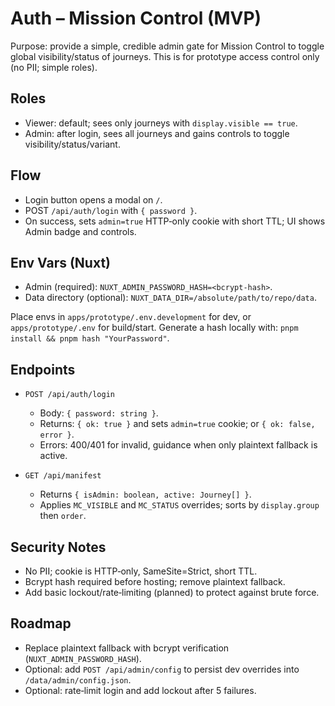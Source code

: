 # Auth – Mission Control (MVP)

Purpose: provide a simple, credible admin gate for Mission Control to toggle global visibility/status of journeys. This is for prototype access control only (no PII; simple roles).

## Roles

- Viewer: default; sees only journeys with `display.visible == true`.
- Admin: after login, sees all journeys and gains controls to toggle visibility/status/variant.

## Flow

- Login button opens a modal on `/`.
- POST `/api/auth/login` with `{ password }`.
- On success, sets `admin=true` HTTP‑only cookie with short TTL; UI shows Admin badge and controls.

## Env Vars (Nuxt)

- Admin (required): `NUXT_ADMIN_PASSWORD_HASH=<bcrypt-hash>`.
- Data directory (optional): `NUXT_DATA_DIR=/absolute/path/to/repo/data`.

Place envs in `apps/prototype/.env.development` for dev, or `apps/prototype/.env` for build/start.
Generate a hash locally with: `pnpm install && pnpm hash "YourPassword"`.

## Endpoints

- `POST /api/auth/login`
  - Body: `{ password: string }`.
  - Returns: `{ ok: true }` and sets `admin=true` cookie; or `{ ok: false, error }`.
  - Errors: 400/401 for invalid, guidance when only plaintext fallback is active.

- `GET /api/manifest`
  - Returns `{ isAdmin: boolean, active: Journey[] }`.
  - Applies `MC_VISIBLE` and `MC_STATUS` overrides; sorts by `display.group` then `order`.

## Security Notes

- No PII; cookie is HTTP‑only, SameSite=Strict, short TTL.
- Bcrypt hash required before hosting; remove plaintext fallback.
- Add basic lockout/rate‑limiting (planned) to protect against brute force.

## Roadmap

- Replace plaintext fallback with bcrypt verification (`NUXT_ADMIN_PASSWORD_HASH`).
- Optional: add `POST /api/admin/config` to persist dev overrides into `/data/admin/config.json`.
- Optional: rate‑limit login and add lockout after 5 failures.

